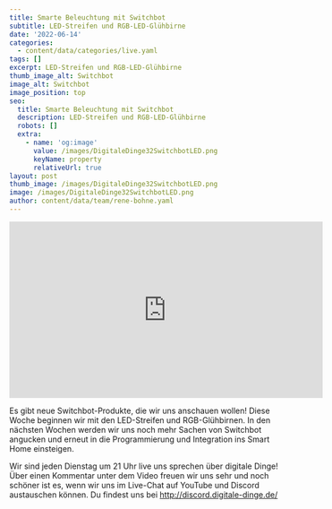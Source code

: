 ```yaml
---
title: Smarte Beleuchtung mit Switchbot
subtitle: LED-Streifen und RGB-LED-Glühbirne
date: '2022-06-14'
categories:
  - content/data/categories/live.yaml
tags: []
excerpt: LED-Streifen und RGB-LED-Glühbirne
thumb_image_alt: Switchbot
image_alt: Switchbot
image_position: top
seo:
  title: Smarte Beleuchtung mit Switchbot
  description: LED-Streifen und RGB-LED-Glühbirne
  robots: []
  extra:
    - name: 'og:image'
      value: /images/DigitaleDinge32SwitchbotLED.png
      keyName: property
      relativeUrl: true
layout: post
thumb_image: /images/DigitaleDinge32SwitchbotLED.png
image: /images/DigitaleDinge32SwitchbotLED.png
author: content/data/team/rene-bohne.yaml
---
```

<iframe width="560" height="315"
src="https://www.youtube-nocookie.com/embed/3xMVlVa7PcA?modestbranding=1"
frameborder="0" allow="accelerometer; autoplay; encrypted-media;
gyroscope; picture-in-picture" allowfullscreen>\\\</iframe>

Es gibt neue Switchbot-Produkte, die wir uns anschauen wollen! Diese Woche beginnen wir mit den LED-Streifen und RGB-Glühbirnen. In den nächsten Wochen werden wir uns noch mehr Sachen von Switchbot angucken und erneut in die Programmierung und Integration ins Smart Home einsteigen.

Wir sind jeden Dienstag um 21 Uhr live uns sprechen über digitale Dinge! Über einen Kommentar unter dem Video freuen wir uns sehr und noch schöner ist es, wenn wir uns im Live-Chat auf YouTube und Discord austauschen können. Du findest uns bei http://discord.digitale-dinge.de/